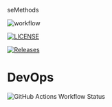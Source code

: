 seMethods

![workflow](https://github.com/rzerradnapier/seMethods/actions/workflows/main.yml/badge.svg)

[![LICENSE](https://img.shields.io/github/license/rzerradnapier/devops.svg?style=flat-square)](https://github.com/rzerradnapier/devops/blob/master/LICENSE)

[![Releases](https://img.shields.io/github/release/rzerradnapier/devops/all.svg?style=flat-square)](https://github.com/rzerradnapier/devops/releases)

# DevOps
![GitHub Actions Workflow Status](https://img.shields.io/github/actions/workflow/status/rzerradnapier/seMethods/main.yml?branch=develop)

